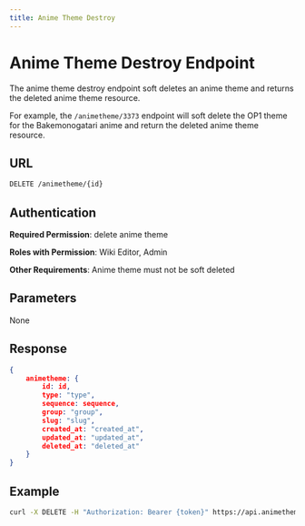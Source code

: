 ```yaml
---
title: Anime Theme Destroy
---
```


# Anime Theme Destroy Endpoint 

The anime theme destroy endpoint soft deletes an anime theme and returns the deleted anime theme resource.

For example, the `/animetheme/3373` endpoint will soft delete the OP1 theme for the Bakemonogatari anime and return the deleted anime theme resource.

## URL

```sh
DELETE /animetheme/{id}
```

## Authentication

**Required Permission**: delete anime theme

**Roles with Permission**: Wiki Editor, Admin

**Other Requirements**: Anime theme must not be soft deleted

## Parameters

None

## Response

```json
{
    animetheme: {
        id: id,
        type: "type",
        sequence: sequence,
        group: "group",
        slug: "slug",
        created_at: "created_at",
        updated_at: "updated_at",
        deleted_at: "deleted_at"
    }
}
```

## Example

```bash
curl -X DELETE -H "Authorization: Bearer {token}" https://api.animethemes.moe/animetheme/3373
```
